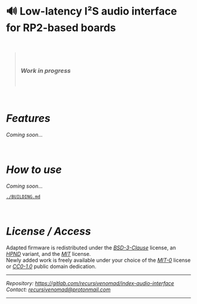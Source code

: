 🔊 **Low-latency I²S audio interface for RP2-based boards**
============================================================

&nbsp;

> &nbsp;
> ### ***Work in progress***
> &nbsp;

&nbsp;






***Features***
==============

*Coming soon...*

&nbsp;






***How to use***
================

*Coming soon...*

[`./BUILDING.md`](./BUILDING.md)

&nbsp;






***License / Access***
======================

Adapted firmware is redistributed under the [*BSD-3-Clause*][URL-BSD-3-Clause] license, an [*HPND*][URL-HPND] variant, and the [*MIT*][URL-MIT] license.  
Newly added work is freely available under your choice of the [*MIT-0*][URL-MIT-0] license or [*CC0-1.0*][URL-CC0] public domain dedication.

----------------------

*Repository: <https://gitlab.com/recursivenomad/index-audio-interface>*  
*Contact: <recursivenomad@protonmail.com>*

----------------------






[URL-BSD-3-Clause]: <https://opensource.org/license/bsd-3-clause>
[URL-HPND]: <https://opensource.org/license/historical-php>
[URL-MIT]: <https://opensource.org/license/mit/>
[URL-MIT-0]: <https://opensource.org/license/mit-0/>
[URL-CC0]: <https://creativecommons.org/publicdomain/zero/1.0/>

